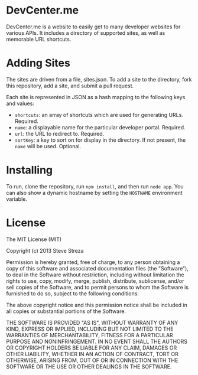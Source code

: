 DevCenter.me
=

DevCenter.me is a website to easily get to many developer websites for various APIs. It includes a directory of supported sites, as well as memorable URL shortcuts.

Adding Sites
=

The sites are driven from a file, sites.json. To add a site to the directory, fork this repository, add a site, and submit a pull request.

Each site is represented in JSON as a hash mapping to the following keys and values:

- `shortcuts`: an array of shortcuts which are used for generating URLs. Required.
- `name`: a displayable name for the particular developer portal. Required.
- `url`: the URL to redirect to. Required.
- `sortKey`: a key to sort on for display in the directory. If not present, the `name` will be used. Optional.

Installing
=

To run, clone the repository, run `npm install`, and then run `node app`. You can also show a dynamic hostname by setting the `HOSTNAME` environment variable.

License
=

The MIT License (MIT)

Copyright (c) 2013 Steve Streza

Permission is hereby granted, free of charge, to any person obtaining a copy
of this software and associated documentation files (the "Software"), to deal
in the Software without restriction, including without limitation the rights
to use, copy, modify, merge, publish, distribute, sublicense, and/or sell
copies of the Software, and to permit persons to whom the Software is
furnished to do so, subject to the following conditions:

The above copyright notice and this permission notice shall be included in
all copies or substantial portions of the Software.

THE SOFTWARE IS PROVIDED "AS IS", WITHOUT WARRANTY OF ANY KIND, EXPRESS OR
IMPLIED, INCLUDING BUT NOT LIMITED TO THE WARRANTIES OF MERCHANTABILITY,
FITNESS FOR A PARTICULAR PURPOSE AND NONINFRINGEMENT. IN NO EVENT SHALL THE
AUTHORS OR COPYRIGHT HOLDERS BE LIABLE FOR ANY CLAIM, DAMAGES OR OTHER
LIABILITY, WHETHER IN AN ACTION OF CONTRACT, TORT OR OTHERWISE, ARISING FROM,
OUT OF OR IN CONNECTION WITH THE SOFTWARE OR THE USE OR OTHER DEALINGS IN
THE SOFTWARE.